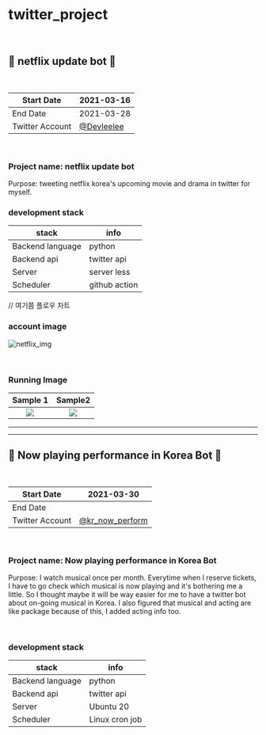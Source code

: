 # twitter_project

<br>

## 🤖 netflix update bot 🤖  
<br>

| Start Date      | 2021-03-16 |
|-----------------|------------|
| End Date        | 2021-03-28 |
| Twitter Account | [@Devleelee](https://twitter.com/DevLeelee) |  

<br>

### Project name: netflix update bot 


Purpose: tweeting netflix korea's upcoming movie and drama in twitter for myself.<br> 

### development stack
| stack      | info |
|-----------------|------------|
| Backend language       |   python         |
| Backend api | twitter api |  
| Server | server less |  
| Scheduler | github action |  

// 여기쯤 플로우 차트

### account image 
![netflix_img](https://user-images.githubusercontent.com/35620531/112550299-80fbda80-8e02-11eb-9583-3b8268dafb2a.PNG)

<br>   

### Running Image
Sample 1             |  Sample2
:-------------------------:|:-------------------------:
![](https://user-images.githubusercontent.com/35620531/112839670-6adb6c00-90d9-11eb-8a74-3ad7b1c156ca.PNG)  |  ![](https://user-images.githubusercontent.com/35620531/112840270-184e7f80-90da-11eb-81dd-7984814ae9cf.PNG)


<hr> 
<hr> 


## 🤖 Now playing performance in Korea Bot 🤖  
<br>

| Start Date      | 2021-03-30 |
|-----------------|------------|
| End Date        |  |
| Twitter Account | [@kr_now_perform](https://twitter.com/kr_now_perform) |  

<br>

### Project name: Now playing performance in Korea Bot <br> 
Purpose: I watch musical once per month. Everytime when I reserve tickets, I have to go check which musical is now playing and it's bothering me a little. 
So I thought maybe it will be way easier for me to have a twitter bot about on-going musical in Korea. I also figured that musical and acting are like package because of this, I added acting info too. 

<br> 

### development stack
| stack      | info |
|-----------------|------------|
| Backend language       |   python         |
| Backend api | twitter api |  
| Server | Ubuntu 20 |  
| Scheduler | Linux cron job |  